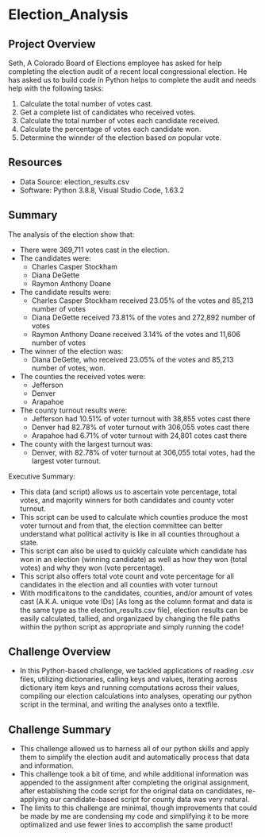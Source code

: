 # Election_Analysis

## Project Overview
Seth, A Colorado Board of Elections employee has asked for help completing the election audit of a recent local congressional election. He has asked us to build code in Python helps to complete the audit and needs help with the following tasks:

1. Calculate the total number of votes cast.
2. Get a complete list of candidates who received votes.
3. Calculate the total number of votes each candidate received.
4. Calculate the percentage of votes each candidate won.
5. Determine the winnder of the election based on popular vote.

## Resources
- Data Source: election_results.csv
- Software: Python 3.8.8, Visual Studio Code, 1.63.2

## Summary
The analysis of the election show that:
- There were 369,711 votes cast in the election.
- The candidates were:
    - Charles Casper Stockham
    - Diana DeGette
    - Raymon Anthony Doane
- The candidate results were:
    - Charles Casper Stockham received 23.05% of the votes and 85,213 number of votes
    - Diana DeGette received 73.81% of the votes and 272,892 number of votes
    - Raymon Anthony Doane received 3.14% of the votes and 11,606 number of votes
- The winner of the election was:
    - Diana DeGette, who received 23.05% of the votes and 85,213 number of votes, won.
- The counties the received votes were:
    - Jefferson
    - Denver
    - Arapahoe
- The county turnout results were:
    - Jefferson had 10.51% of voter turnout with 38,855 votes cast there
    - Denver had 82.78% of voter turnout with 306,055 votes cast there
    - Arapahoe had 6.71% of voter turnout with 24,801 cotes cast there
- The county with the largest turnout was:
    - Denver, with 82.78% of voter turnout at 306,055 total votes, had the largest voter turnout.

Executive Summary:
- This data (and script) allows us to ascertain vote percentage, total votes, and majority winners for both candidates and county voter turnout.
- This script can be used to calculate which counties produce the most voter turnout and from that, the election committee can better understand what political activity is like in all counties throughout a state.
- This script can also be used to quickly calculate which candidate has won in an election (winning candidate) as well as how they won  (total votes) and why they won (vote percentage).
- This script also offers total vote count and vote percentage for all candidates in the election and all counties with voter turnout
- With modificaitons to the candidates, counties, and/or amount of votes cast (A.K.A. unique vote IDs) [As long as the column format and data is the same type as the election_results.csv file], election results can be easily calculated, tallied, and organizaed by changing the file paths within the python script as appropriate and simply running the code!


## Challenge Overview
- In this Python-based challenge, we tackled applications of reading .csv files, utilizing dictionaries, calling keys and values, iterating across dictionary item keys and running computations across their values, compiling our election calculations into analyses, operating our python script in the terminal, and writing the analyses onto a textfile.

## Challenge Summary
- This challenge allowed us to harness all of our python skills and apply them to simplify the election audit and automatically process that data and information.
- This challenge took a bit of time, and while additional information was appended to the assignment after completing the original assignment, after establishing the code script for the original data on candidates, re-applying our candidate-based script for county data was very natural.
- The limits to this challenge are minimal, though improvements that could be made by me are condensing my code and simplifying it to be more optimalized and use fewer lines to accomplish the same product!
